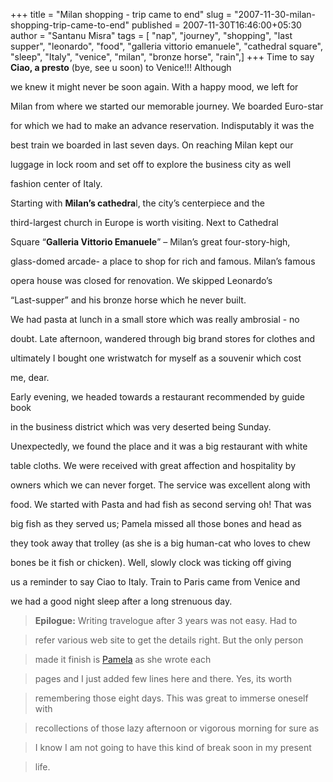 +++
title = "Milan shopping - trip came to end"
slug = "2007-11-30-milan-shopping-trip-came-to-end"
published = 2007-11-30T16:46:00+05:30
author = "Santanu Misra"
tags = [ "nap", "journey", "shopping", "last supper", "leonardo", "food", "galleria vittorio emanuele", "cathedral square", "sleep", "Italy", "venice", "milan", "bronze horse", "rain",]
+++
Time to say **Ciao, a presto** (bye, see u soon) to Venice!!! Although

we knew it might never be soon again. With a happy mood, we left for

Milan from where we started our memorable journey. We boarded Euro-star

for which we had to make an advance reservation. Indisputably it was the

best train we boarded in last seven days. On reaching Milan kept our

luggage in lock room and set off to explore the business city as well

fashion center of Italy.



  



  

Starting with **Milan’s cathedra**l, the city’s centerpiece and the

third-largest church in Europe is worth visiting. Next to Cathedral

Square “**Galleria Vittorio Emanuele**” – Milan’s great four-story-high,

glass-domed arcade- a place to shop for rich and famous. Milan’s famous

opera house was closed for renovation. We skipped Leonardo’s

“Last-supper” and his bronze horse which he never built.



  



We had pasta at lunch in a small store which was really ambrosial - no

doubt. Late afternoon, wandered through big brand stores for clothes and

ultimately I bought one wristwatch for myself as a souvenir which cost

me, dear.



  

  



  



  



  



Early evening, we headed towards a restaurant recommended by guide book

in the business district which was very deserted being Sunday.

Unexpectedly, we found the place and it was a big restaurant with white

table cloths. We were received with great affection and hospitality by

owners which we can never forget. The service was excellent along with

food. We started with Pasta and had fish as second serving oh! That was

big fish as they served us; Pamela missed all those bones and head as

they took away that trolley (as she is a big human-cat who loves to chew

bones be it fish or chicken). Well, slowly clock was ticking off giving

us a reminder to say Ciao to Italy. Train to Paris came from Venice and

we had a good night sleep after a long strenuous day.



  



  



> **Epilogue:** Writing travelogue after 3 years was not easy. Had to

> refer various web site to get the details right. But the only person

> made it finish is [Pamela](http://pamela.santm.com/) as she wrote each

> pages and I just added few lines here and there. Yes, its worth

> remembering those eight days. This was great to immerse oneself with

> recollections of those lazy afternoon or vigorous morning for sure as

> I know I am not going to have this kind of break soon in my present

> life.

>

>

